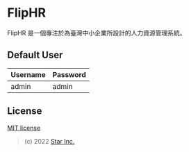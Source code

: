 # FlipHR

FlipHR 是一個專注於為臺灣中小企業所設計的人力資源管理系統。

## Default User

| Username | Password |
| -------- | -------- |
| admin    | admin    |

## License

[MIT license](LICENSE)

> (c) 2022 [Star Inc.](https://starinc.xyz)
